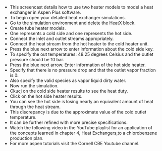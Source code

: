 - This screencast details how to use two heater models to model a heat exchanger in Aspen Plus software.
- To begin open your detailed heat exchanger simulations.
- Go to the simulation environment and delete the HeatX block.
- Create tube heater models.
- One represents a cold side and one represents the hot side.
- Connect the inlet and outlet streams appropriately.
- Connect the heat stream from the hot heater to the cold heater unit.
- Press the blue next arrow to enter information about the cold side key.
- To specify the out temperatures: 48.25 degrees Celsius and the outlet pressure should be 10 bar.
- Press the blue next arrow. Enter information of the hot side heater. 
- Specify that there is no pressure drop and that the outlet vapor fraction is 0.
- Also specify the valid species as vapor liquid dirty water.
- Now run the simulation.
- Ckucj on the cold side heater results to see the heat duty.
- Click on the hot side heater results.
- You can see the hot side is losing nearly an equivalent amount of heat through the heat stream.
- This discrepancy is due to the approximate value of the cold outlet temperature.
- It can be further refined with more precise specifications.
- Watch the following video in the YouTube playlist for an application of the concepts learned in chapter 4, Heat Exchangers,to a chlorobenzene production plan.
- For more aspen tutorials visit the Cornell CBE Youtube channel.